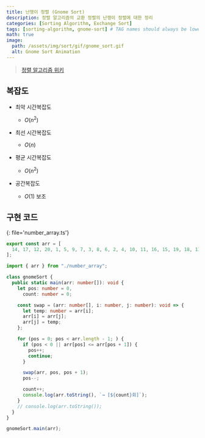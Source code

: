 ```yaml
---
title: 난쟁이 정렬 (Gnome Sort)
description: 정렬 알고리즘의 교환 정렬의 난쟁이 정렬에 대한 정리
categories: [Sorting Algorithm, Exchange Sort]
tags: [sorting-algorithm, gnome-sort] # TAG names should always be lowercase
math: true
image:
  path: /assets/img/sort/gif/gnome_sort.gif
  alt: Gnome Sort Animation
---
```


> [정렬 알고리즘 위키](https://ko.wikipedia.org/wiki/%EC%A0%95%EB%A0%AC_%EC%95%8C%EA%B3%A0%EB%A6%AC%EC%A6%98)

## 복잡도

- 최악 시간복잡도

  - $O(n^2)$

- 최선 시간복잡도

  - $O(n)$

- 평균 시간복잡도

  - $O(n^2)$

- 공간복잡도

  - $O(1)$ 보조

## 구현 코드

{: file='number_array.ts'}

```ts
export const arr = [
  14, 17, 12, 20, 1, 5, 9, 7, 3, 8, 6, 2, 4, 10, 11, 16, 15, 19, 18, 13,
];
```

```ts
import { arr } from "./number_array";

class gnomeSort {
  public static main(arr: number[]): void {
    let pos: number = 0,
      count: number = 0;

    const swap = (arr: number[], i: number, j: number): void => {
      let temp: number = arr[i];
      arr[i] = arr[j];
      arr[j] = temp;
    };

    for (pos = 0; pos < arr.length - 1; ) {
      if (pos < 0 || arr[pos] <= arr[pos + 1]) {
        pos++;
        continue;
      }

      swap(arr, pos, pos + 1);
      pos--;

      count++;
      console.log(arr.toString(), `→ [${count}회]`);
    }
    // console.log(arr.toString());
  }
}

gnomeSort.main(arr);
```
